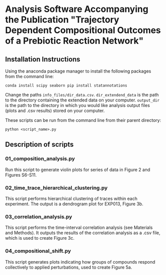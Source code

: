 # Analysis Software Accompanying the Publication "Trajectory Dependent Compositional Outcomes of a Prebiotic Reaction Network"

## Installation Instructions

Using the anaconda package manager to install the following packages from the
command line:

```
conda install scipy seaborn pip install statannotations
```

Change the paths `info_files/dir_data.csv`. `dir_extendend_data` is the path to
the directory containing the extended data on your computer. `output_dir` is
the path to the directory in which you would like analysis output files (plots
and .csv results) stored on your computer.

These scripts can be run from the command line from their parent directory:

```
python <script_name>.py
```

## Description of scripts

### 01_composition_analysis.py

Run this script to generate violin plots for series of data in Figure 2 and
Figures S6-S11.

### 02_time_trace_hierarchical_clustering.py

This script performs hierarchical clustering of traces within each experiment.
The output is a dendrogram plot for EXP013, Figure 3b.

### 03_correlation_analysis.py

This script performs the time-interval correlation analysis (see Materials and
Methods). It outputs the results of the correlation analysis as a .csv file,
which is used to create Figure 3c.

### 04_compositional_shift.py

This script generates plots indicating how groups of compounds respond
collectively to applied perturbations, used to create Figure 5a.

